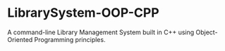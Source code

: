 # LibrarySystem-OOP-CPP
A command-line Library Management System built in C++ using Object-Oriented Programming principles.
